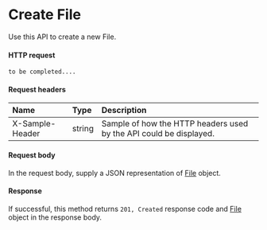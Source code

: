 # Create File

Use this API to create a new File.
#### HTTP request
```http
to be completed....
```
#### Request headers
| Name       | Type | Description|
|:---------------|:--------|:----------|
| X-Sample-Header  | string  | Sample of how the HTTP headers used by the API could be displayed.|

#### Request body
In the request body, supply a JSON representation of [File]('../api/file.md') object.


#### Response
If successful, this method returns `201, Created` response code and [File](../resources/file.md) object in the response body.
